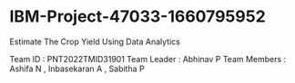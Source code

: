 # IBM-Project-47033-1660795952
Estimate The Crop Yield Using Data Analytics

Team ID : PNT2022TMID31901 Team Leader : Abhinav P Team Members : Ashifa N , Inbasekaran A , Sabitha P
